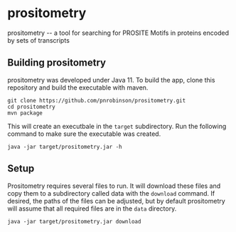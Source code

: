 # prositometry
prositometry -- a tool for searching for PROSITE Motifs in proteins encoded by sets of transcripts

## Building prositometry
prositometry was developed under Java 11. To build the app, clone this repository and
build the executable with maven.
```
git clone https://github.com/pnrobinson/prositometry.git
cd prositometry
mvn package
```
This will create an executbale in the ``target`` subdirectory. Run the following command to make sure
the executable was created.
```
java -jar target/prositometry.jar -h
```

## Setup

Prositometry requires several files to run. It will download these files and copy them
to a subdirectory called data with the ``download`` command. If desired, the paths
of the files can be adjusted, but by default prositometry will assume that all
required files are in the ``data`` directory.
```
java -jar target/prositometry.jar download
```